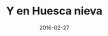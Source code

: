 ---
layout: post
categories: day-by-day
date: 2016-02-27
title: Y en Huesca nieva
image:
  thumbnail: /images/blog/thumbnails/2016-02-27-y-en-huesca-nieva.jpg
  path: /images/blog/2016-02-27-y-en-huesca-nieva.jpg
---